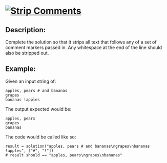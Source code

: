 
# [![Strip Comments](https://www.codewars.com/kata/51c8e37cee245da6b40000bd)](https://www.codewars.com/kata/51c8e37cee245da6b40000bd)

## Description:

Complete the solution so that it strips all text that follows any of a set of comment markers passed in. Any whitespace at the end of the line should also be stripped out.

## Example:

Given an input string of:

```
apples, pears # and bananas
grapes
bananas !apples
```
The output expected would be:

```
apples, pears
grapes
bananas
```

The code would be called like so:

```
result = solution("apples, pears # and bananas\ngrapes\nbananas !apples", ["#", "!"])
# result should == "apples, pears\ngrapes\nbananas"
```